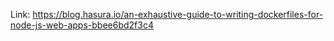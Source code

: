 Link: https://blog.hasura.io/an-exhaustive-guide-to-writing-dockerfiles-for-node-js-web-apps-bbee6bd2f3c4
